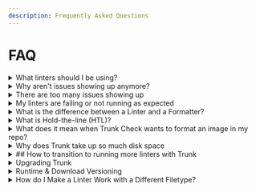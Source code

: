 ```yaml
---
description: Frequently Asked Questions
---
```


# FAQ

<details>

<summary>What linters should I be using?</summary>

The best set of linters depends on your particular needs and which tech stack you are using (C/C++, Javascript, Rust, Python, etc). By default Trunk Check will detect your project type and select a recommended set of linters for that type, ESLint for a Javascript project or `clang-tidy` for C++ projects. There are plenty more linters you can use, however. You can see all possible (built in) linters with

```sh
trunk check list
```

&#x20;and enable a new linter with&#x20;

```sh
trunk check enable cool_new_linter
```

See more about our [supported linters here](https://docs.trunk.io/check/supported-linters).

</details>

<details>

<summary>Why aren't issues showing up anymore?</summary>

If you aren’t seeing any issues the likely cause is that your local repo is clean. By default Trunk Check only processes new changes to your codebase (read about [hold-the-line](https://docs.trunk.io/check/under-the-hood)).  To scan older changes try running:

```sh
trunk check --samples=5 
```

to look at a sampling of each linter's issues for 5 random files

```sh
trunk check --all
```

&#x20;to scan all files, whether they've changed or not. [More on CLI options](https://docs.trunk.io/check/command-line).

</details>

<details>
<summary> There are too many issues showing up </summary>

One reason for seeing too many issues is that you may have multiple linters configured which are all printing output. Try running just one linter at a time with the `--filter=some_linter` option.

Another reason may be that linters are running on files they should skip, such as generated code from other tools.  [These docs explain how to configure linters to ignore certain files.](https://docs.trunk.io/check/configuration#ignoring-files)&#x20;

Linters are usually configured to be very aggressive and flag many potential bugs and security risks. Sometimes you may want to tell a linter “Trust me, I know what I’m doing”. If that is the case you can configure [a linter to ignore certain issues](https://docs.trunk.io/check/ignoring-issues).

A final possible reason for excess issues is that one of your linters is misconfigured. For example, when using ESlint on a TypeScript project it will flag code that is perfectly fine for TypeScript, but incorrect for JavaScript. In this case make sure that your `.eslintrc` file is correctly set up to handle TypeScript. Also make sure the `extends` section lists the `typescript` defaults after the `eslint:recommended` ones, since ESLint uses _last one wins_ priority.

[More on the CLI options](https://docs.trunk.io/check/command-line).

</details>

<details>
<summary>My linters are failing or not running as expected</summary>

When your linters aren’t working the way you expect, first check their configuration. Trunk’s [list of supported linters](https://docs.trunk.io/check/supported-linters#linter-specific-configuration) provides some specific tips for certain linters. You can see the full default configuration of every linter in [Trunk’s public plugin repo](https://github.com/trunk-io/plugins/tree/main).

You can also try running `trunk check --verbose` to see what’s going on under the hood. If that still doesn’t work then please reach out to us on [our community Slack](https://trunkcommunity.slack.com/ssb/redirect) with the output of `trunk check --verbose`.
</details>

<details>
<summary>What is the difference between a Linter and a Formatter?</summary>

A **linter** is a tool that looks for potential code errors such as security vulnerabilities, code spell, anti-patterns, and other things that might be a problem at runtime. _Linters generally report warnings and errors but do not modify code_.  A **formatter** is a tool that reformats code to fit a particular style (indentation, sorting imports, semicolons, etc). _Formatters always modify code._ In general, even though your setup may use many different linters we recommend using only _one formatter per filetype_.&#x20;

Some tools like ESLint can serve as both a linter and formatter for Javascript code. If Prettier is also enabled then code could be reformatted twice, creating conflicts.  In this case we recommend using ESLint just for linting and use Prettier for code formatting. [Further advice for ESLint with prettier](https://docs.trunk.io/check/supported-linters#eslint).&#x20;

Ruff and Black are another example of a linter/formatter pair that can collide with each other if not configured properly. If you enable Ruff but don’t already have a ruff config, Trunk Check will generate a `ruff.toml` file for you automatically. This [ruff.toml](https://github.com/trunk-io/plugins/blob/main/linters/ruff/ruff.toml) is _formatter friendly_, meaning that it will silence formatting related warnings and allow Black to take care of them more quickly and easily. This is another example of tuning your linters with linter configs.&#x20;
</details>

<details>
<summary>What is Hold-the-line (HTL)?</summary>

**Hold The Line** (HTL) is the principle that Trunk Check will _only run on new changes_ in your codebase, rather than every file in the whole repo. This allows you to use Check to improve your codebase **incrementally** rather than having to address all of the issues at once. HTL also runs checks much faster than scanning the entire codebase would.&#x20;

HTL works even within files! Check only processes changed lines in a file, not the entire file. More [on how Hold the Line works](https://docs.trunk.io/check/under-the-hood).

If you specifically want to work on older files you can do that by running `trunk check` directly on that file

```
trunk check foo.file
```

or

```
trunk check --all
```

to run on all files. [More on CLI options](https://docs.trunk.io/check/command-line#options).
</details>

<details>
<summary>What does it mean when Trunk Check wants to format an image in my repo?</summary>

Sometimes Trunk Check says there is some `Incorrect formatting` in your images. Check usually enables a program called [Oxipng](https://github.com/shssoichiro/oxipng) which can _optimize_ images to make them smaller (without losing any data). The error message just means that Oxipng wants to optimize those images. You can do that with `trunk fmt` or `trunk fmt filename.png`. You can also disable Oxipng with `trunk check disable oxipng`.
</details>

<details>
<summary>Why does Trunk take up so much disk space</summary>

Trunk Check uses hermetically versioned tools, which means it downloads a separate copy of the tools and runtime for each tool version. Over time, as tools are upgraded, this can leave a lot of unnecessary files in the cache directory. Trunk is working on a way to automatically remove unneeded files from the cache. In the meantime you can safely clear your cache with&#x20;

```
trunk cache clean --all
```

then run `trunk install` again in your repos.
</details>

<details>
<summary>## How to transition to running more linters with Trunk</summary>

Trunk supports over 90 different linters, and we are always adding more! Some linters are easier to configure than others, and we enable many of them out-of-the-box. You can read more about specific linter setup [here](https://docs.trunk.io/check/supported-linters). Trunk is intended to be the one-stop-shop for running all of your linters.&#x20;

To see a list of currently available linters run&#x20;

```
trunk check list
```
</details>

<details>
<summary>Upgrading Trunk</summary>

Trunk automatically keeps your tools up to date. To check for recent updates you can run `trunk upgrade` to get the latest tools and fixes. You can read more about how this works [here](https://docs.trunk.io/cli/upgrade).&#x20;

When upgrading from Trunk CLI versions 1.14.2 or older, you will have to rerun `trunk upgrade`in order to get all available fixes.
</details>

<details>
<summary>Runtime & Download Versioning</summary>

Some of the tools that Trunk installs use direct downloads and others use runtime installs. For example, most Javascript tools run using the NodeJS runtime. Runtimes themselves are provided through Trunk as versioned direct downloads.

You can use a different version of a runtime by changing its version in the enabled section of your `.trunk/trunk.yaml` file in the `runtimes` section.

```
runtimes:
  enabled:
    - node@18.12.1
    - python@3.10.8
```

If you want to pin the version of a runtime that a particular tool uses, you can do that with an `!` after the version number in your `trunk.yaml`.

```
lint:
  enabled:
    - pylint@2.17.5!
```

[More on pinning versions](https://docs.trunk.io/cli/upgrade#pinning-versions)

However, some versions are not supported in Trunk check by default. If you need to specify an unsupported version, for example to use a particular python version that has been deprecated, you would need to override the `downloads` section as necessary. Check out the definition for [python downloads here](https://github.com/trunk-io/plugins/blob/main/runtimes/python/plugin.yaml).  In general we advise against using unsupported runtimes.

[More on how runtimes work](https://docs.trunk.io/runtimes)
</details>

<details>
<summary>How do I Make a Linter Work with a Different Filetype?</summary>

Every linter defines a set of file types that it wants to work with in a section of the YAML called `files`. To change this you need to override the files section of that linter’s definition. [More linter application file types](https://docs.trunk.io/check/custom-linters#applicable-filetypes).&#x20;

Suppose you are using the **foo-linter** which normally runs on `foo` files. The config might look like this:

```yaml
lint:
  files:
    - name: foo
      extensions: [foo]
  definitions:
    - name: foo-linter
      files: [foo]
      commands:
        - name: lint
          output: pass_fail
          run: echo “foo”
          success_codes: [0, 1]
```

To add support for `bar` files add this to your `trunk.yaml` file. The first part defines the `bar` file type, and the second says that `foo-linter` uses both `foo` and `bar` files.

```yaml
lint:
  files:
    - name: bar
      extensions: [bar]
...
      
  definitions:
    - name: foo-linter
        files:
          - foo
          - bar
```

</details.

<details>
<summary>After uninstalling the VSCode extension, I still see the .trunk folder in my repo. How do I remove it?</summary>

You can run `trunk deinit` to completely remove Trunk from your repo. Make sure to also reload VSCode for the uninstall to complete.
</details>

